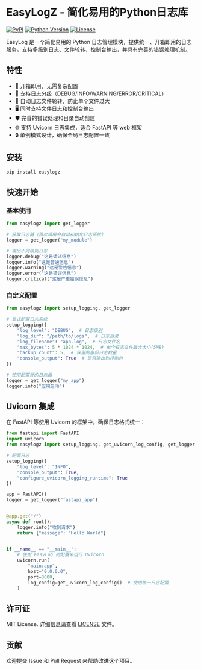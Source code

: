 # EasyLogZ - 简化易用的Python日志库

[![PyPI](https://img.shields.io/pypi/v/easylog)](https://pypi.org/project/easylog/)
[![Python Version](https://img.shields.io/pypi/pyversions/easylog)](https://pypi.org/project/easylog/)
[![License](https://img.shields.io/pypi/l/easylog)](https://github.com/your-username/easylog/blob/main/LICENSE)

EasyLog 是一个简化易用的 Python 日志管理模块，提供统一、开箱即用的日志服务。支持多级别日志、文件轮转、控制台输出，并具有完善的错误处理机制。

## 特性

- 🚀 开箱即用，无需复杂配置
- 📝 支持日志分级（DEBUG/INFO/WARNING/ERROR/CRITICAL）
- 🔄 自动日志文件轮转，防止单个文件过大
- 🖥️ 同时支持文件日志和控制台输出
- 🛡️ 完善的错误处理和目录自动创建
- 🌐 支持 Uvicorn 日志集成，适合 FastAPI 等 web 框架
- 🔒 单例模式设计，确保全局日志配置一致

## 安装

```bash
pip install easylogz
```

## 快速开始

### 基本使用

```python
from easylogz import get_logger

# 获取日志器（首次调用会自动初始化日志系统）
logger = get_logger("my_module")

# 输出不同级别日志
logger.debug("这是调试信息")
logger.info("这是普通信息")
logger.warning("这是警告信息")
logger.error("这是错误信息")
logger.critical("这是严重错误信息")
```

### 自定义配置

```python
from easylogz import setup_logging, get_logger

# 显式配置日志系统
setup_logging({
    "log_level": "DEBUG",  # 日志级别
    "log_dir": "/path/to/logs",  # 日志目录
    "log_filename": "app.log",  # 日志文件名
    "max_bytes": 5 * 1024 * 1024,  # 单个日志文件最大大小(5MB)
    "backup_count": 5,  # 保留的备份日志数量
    "console_output": True  # 是否输出到控制台
})

# 使用配置好的日志器
logger = get_logger("my_app")
logger.info("应用启动")
```

## Uvicorn 集成

在 FastAPI 等使用 Uvicorn 的框架中，确保日志格式统一：

```python
from fastapi import FastAPI
import uvicorn
from easylogz import setup_logging, get_uvicorn_log_config, get_logger

# 配置日志
setup_logging({
    "log_level": "INFO",
    "console_output": True,
    "configure_uvicorn_logging_runtime": True
})

app = FastAPI()
logger = get_logger("fastapi_app")


@app.get("/")
async def root():
    logger.info("收到请求")
    return {"message": "Hello World"}


if __name__ == "__main__":
    # 使用 EasyLog 的配置来运行 Uvicorn
    uvicorn.run(
        "main:app",
        host="0.0.0.0",
        port=8000,
        log_config=get_uvicorn_log_config()  # 使用统一日志配置
    )
```

## 许可证

MIT License. 详细信息请查看 [LICENSE](LICENSE) 文件。

## 贡献

欢迎提交 Issue 和 Pull Request 来帮助改进这个项目。
